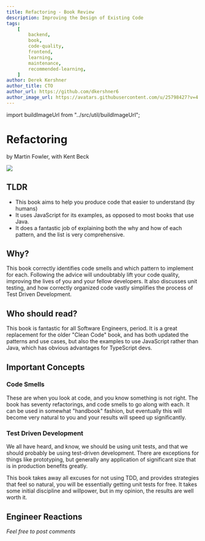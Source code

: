 ```yaml
---
title: Refactoring - Book Review
description: Improving the Design of Existing Code
tags:
    [
        backend,
        book,
        code-quality,
        frontend,
        learning,
        maintenance,
        recommended-learning,
    ]
author: Derek Kershner
author_title: CTO
author_url: https://github.com/dkershner6
author_image_url: https://avatars.githubusercontent.com/u/25798427?v=4
---
```


import buildImageUrl from "../src/util/buildImageUrl";

# Refactoring

by Martin Fowler, with Kent Beck

<div
    style={{
        display: "flex",
        alignItems: "center",
        justifyContent: "center",
        width: "100%",
        overflow: "hidden",
    }}
>
    <img src={buildImageUrl("refactoring.jpg")} />
</div>

## TLDR

-   This book aims to help you produce code that easier to understand (by humans)
-   It uses JavaScript for its examples, as opposed to most books that use Java.
-   It does a fantastic job of explaining both the why and how of each pattern, and the list is very comprehensive.

## Why?

This book correctly identifies code smells and which pattern to implement for each. Following the advice will undoubtably lift your code quality, improving the lives of you and your fellow developers. It also discusses unit testing, and how correctly organized code vastly simplifies the process of Test Driven Development.

<!--truncate-->

## Who should read?

This book is fantastic for all Software Engineers, period. It is a great replacement for the older "Clean Code" book, and has both updated the patterns and use cases, but also the examples to use JavaScript rather than Java, which has obvious advantages for TypeScript devs.

## Important Concepts

### Code Smells

These are when you look at code, and you know something is not right. The book has seventy refactorings, and code smells to go along with each. It can be used in somewhat "handbook" fashion, but eventually this will become very natural to you and your results will speed up significantly.

### Test Driven Development

We all have heard, and know, we should be using unit tests, and that we should probably be using test-driven development. There are exceptions for things like prototyping, but generally any application of significant size that is in production benefits greatly.

This book takes away all excuses for not using TDD, and provides strategies that feel so natural, you will be essentially getting unit tests for free. It takes some initial discipline and willpower, but in my opinion, the results are well worth it.

## Engineer Reactions

_Feel free to post comments_

